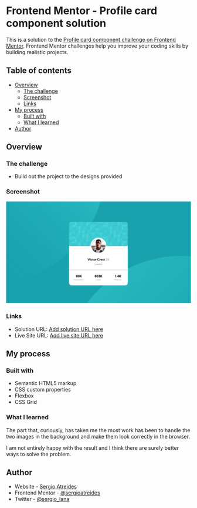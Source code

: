 # Frontend Mentor - Profile card component solution

This is a solution to the [Profile card component challenge on Frontend Mentor](https://www.frontendmentor.io/challenges/profile-card-component-cfArpWshJ). Frontend Mentor challenges help you improve your coding skills by building realistic projects. 

## Table of contents

- [Overview](#overview)
  - [The challenge](#the-challenge)
  - [Screenshot](#screenshot)
  - [Links](#links)
- [My process](#my-process)
  - [Built with](#built-with)
  - [What I learned](#what-i-learned)
- [Author](#author)

## Overview

### The challenge

- Build out the project to the designs provided

### Screenshot

![](./images/screenshot.png)

### Links

- Solution URL: [Add solution URL here](https://github.com/sergioatreides/profile-card-component)
- Live Site URL: [Add live site URL here](https://sergioatreides.github.io/profile-card-component/)

## My process

### Built with

- Semantic HTML5 markup
- CSS custom properties
- Flexbox
- CSS Grid

### What I learned

The part that, curiously, has taken me the most work has been to handle the two images in the background and make them look correctly in the browser.

I am not entirely happy with the result and I think there are surely better ways to solve the problem.

## Author

- Website - [Sergio Atreides](https://github.com/sergioatreides)
- Frontend Mentor - [@sergioatreides](https://www.frontendmentor.io/profile/sergioatreides)
- Twitter - [@sergio_lana](https://twitter.com/sergio_lana/)
